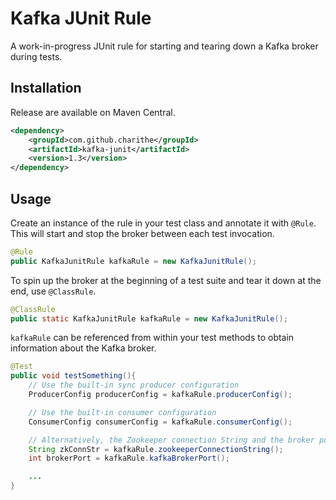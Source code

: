 Kafka JUnit Rule
=================

A work-in-progress JUnit rule for starting and tearing down a Kafka broker during tests.


Installation
-------------

Release are available on Maven Central.


```xml
<dependency>
    <groupId>com.github.charithe</groupId>
    <artifactId>kafka-junit</artifactId>
    <version>1.3</version>
</dependency>
```


Usage
------

Create an instance of the rule in your test class and annotate it with `@Rule`. This will start and stop the
broker between each test invocation.

 ```java
 @Rule
 public KafkaJunitRule kafkaRule = new KafkaJunitRule();
 ```


 To spin up the broker at the beginning of a test suite and tear it down at the end, use `@ClassRule`.

 ```java
 @ClassRule
 public static KafkaJunitRule kafkaRule = new KafkaJunitRule();
 ```



`kafkaRule` can be referenced from within your test methods to obtain information about the Kafka broker.

```java
@Test
public void testSomething(){
    // Use the built-in sync producer configuration
    ProducerConfig producerConfig = kafkaRule.producerConfig();

    // Use the built-in consumer configuration
    ConsumerConfig consumerConfig = kafkaRule.consumerConfig();

    // Alternatively, the Zookeeper connection String and the broker port can be retrieved to generate your own config
    String zkConnStr = kafkaRule.zookeeperConnectionString();
    int brokerPort = kafkaRule.kafkaBrokerPort();

    ...
}
```
